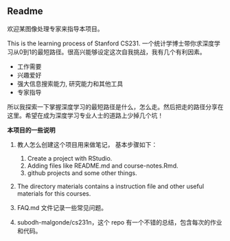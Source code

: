 ## Readme

欢迎某图像处理专家来指导本项目。

This is the learning process of Stanford CS231. 一个统计学博士带你求深度学习从0到1的最短路径。很高兴能够设定这次自我挑战，我有几个有利因素。

- 工作需要
- 兴趣爱好
- 强大信息搜索能力, 研究能力和其他工具
- 专家指导

所以我探索一下掌握深度学习的最短路径是什么，怎么走。然后把走的路径分享在这里。希望在成为深度学习专业人士的道路上少掉几个坑！






**本项目的一些说明**

1. 教人怎么创建这个项目用来做笔记， 基本步骤如下：
    1. Create a project with RStudio.
    2. Adding files like README.md and course-notes.Rmd.
    3. github projects and some other things. 
    
2. The directory materials contains a instruction file and other useful materials for this courses.

3. FAQ.md 文件记录一些常见问题。
4. subodh-malgonde/cs231n，这个 repo 有一个不错的总结，包含每次的作业和代码。
